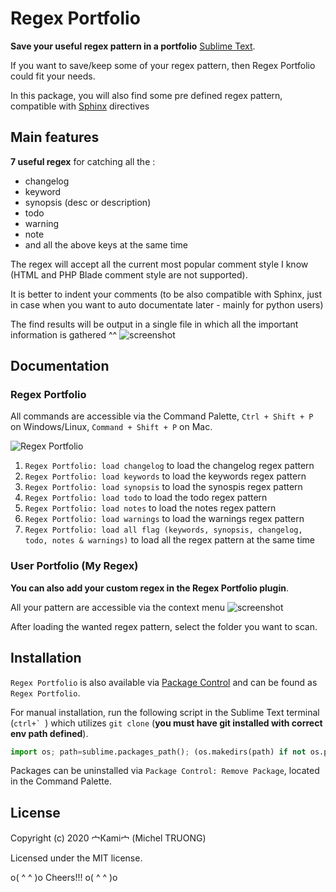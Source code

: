 # Regex Portfolio

**Save your useful regex pattern in a portfolio** [Sublime Text][subl].

If you want to save/keep some of your regex pattern, then Regex Portfolio could fit your needs.

In this package, you will also find some pre defined regex pattern, compatible with [Sphinx][sphx] directives

[subl]: http://www.sublimetext.com/
[sphx]: https://www.sphinx-doc.org/en/master/

## Main features

**7 useful regex** for catching all the :
- changelog
- keyword
- synopsis (desc or description)
- todo
- warning
- note
- and all the above keys at the same time

The regex will accept all the current most popular comment style I know (HTML and PHP Blade comment style are not supported).

It is better to indent your comments (to be also compatible with Sphinx, just in case when you want to auto documentate later - mainly for python users)

The find results will be output in a single file in which all the important information is gathered ^^
![screenshot](https://raw.githubusercontent.com/KaminoU/regex_portfolio/master/ss/sublime_find_res.png)

## Documentation

### Regex Portfolio

All commands are accessible via the Command Palette, `Ctrl + Shift + P` on Windows/Linux, `Command + Shift + P` on Mac.

![Regex Portfolio](https://raw.githubusercontent.com/KaminoU/regex_portfolio/master/ss/command_palette.png)

1. `Regex Portfolio: load changelog` to load the changelog regex pattern
2. `Regex Portfolio: load keywords` to load the keywords regex pattern
3. `Regex Portfolio: load synopsis` to load the synospis regex pattern
4. `Regex Portfolio: load todo` to load the todo regex pattern
5. `Regex Portfolio: load notes` to load the notes regex pattern
6. `Regex Portfolio: load warnings` to load the warnings regex pattern
7. `Regex Portfolio: load all flag (keywords, synopsis, changelog, todo, notes & warnings)` to load all the regex pattern at the same time

### User Portfolio (My Regex)

**You can also add your custom regex in the Regex Portfolio plugin**.

All your pattern are accessible via the context menu
![screenshot](https://raw.githubusercontent.com/KaminoU/regex_portfolio/master/ss/context_menu.png)

After loading the wanted regex pattern, select the folder you want to scan.




## Installation

`Regex Portfolio` is also available via [Package Control][pkg-ctrl] and can be found as `Regex Portfolio`.

[pkg-ctrl]: http://wbond.net/sublime_packages/package_control

For manual installation, run the following script in the Sublime Text terminal (``ctrl+` ``) which utilizes `git clone` (**you must have git installed with correct env path defined**).

```python
import os; path=sublime.packages_path(); (os.makedirs(path) if not os.path.exists(path) else None); window.run_command('exec', {'cmd': ['git', 'clone', 'https://github.com/KaminoU/regex_portfolio.git', 'Regex Portfolio'], 'working_dir': path})
```

Packages can be uninstalled via `Package Control: Remove Package`, located in the Command Palette.


## License

Copyright (c) 2020 宀Кami宀 (Michel TRUONG)

Licensed under the MIT license.

o( ^   ^ )o Cheers!!! o( ^   ^ )o
